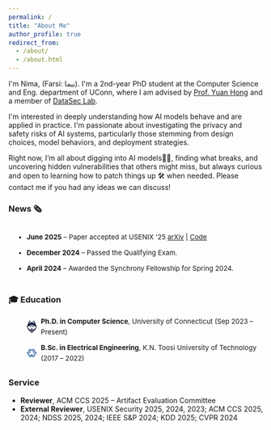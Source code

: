 ```yaml
---
permalink: /
title: "About Me"
author_profile: true
redirect_from: 
  - /about/
  - /about.html
---
```

I'm Nima, (Farsi: نیما). I'm a 2nd-year PhD student at the Computer Science and Eng. department of UConn, where I am advised by [Prof. Yuan Hong](https://yhongcs.github.io/) and a member of [DataSec Lab](https://yhongcs.github.io/people.html). 

I'm interested in deeply understanding how AI models behave and are applied in practice. I'm passionate about investigating the privacy and safety risks of AI systems, particularly those stemming from design choices, model behaviors, and deployment strategies. 

Right now, I’m all about digging into AI models🕵️‍♂️, finding what breaks, and uncovering hidden vulnerabilities that others might miss, but always curious and open to learning how to patch things up 🛠️ when needed. Please contact me if you had any ideas we can discuss! 


<style>
.news-box {
  max-height: 150px;
  overflow-y: auto;
  padding-left: 1em;
  margin-bottom: 2em;
  font-size: 0.95em;
  line-height: 1.6;
}
.news-box li {
  margin-bottom: 0.75em;
}
</style>

<h3>News 🗞️</h3>

<div class="news-box">
  <ul>
    <li><strong>June 2025</strong> – Paper accepted at USENIX '25 
      <a href="https://www.arxiv.org/abs/2506.13009" target="_blank">arXiv</a> | 
      <a href="https://github.com/datasec-lab/Ruli" target="_blank">Code</a>
    </li>
    <li><strong>December 2024</strong> – Passed the Qualifying Exam.</li>
    <li><strong>April 2024</strong> – Awarded the Synchrony Fellowship for Spring 2024.</li>
  </ul>
</div>

<style>
.edu-box {
  padding-left: 1em;
  margin-bottom: 2em;
  font-size: 0.95em;
  line-height: 1.6;
}

.edu-box li {
  margin-bottom: 0.75em;
  list-style-type: none;
  display: flex;
  align-items: center;
}

.edu-box img {
  width: 20px;
  height: auto;
  margin-right: 8px;
  flex-shrink: 0;
}
</style>

<h3>🎓 Education</h3>
<div class="edu-box">
  <ul>
    <li>
      <img src="/images/uconn.png" alt="UConn Logo">
      <div><strong>Ph.D. in Computer Science</strong>, University of Connecticut (Sep 2023 – Present)</div>
    </li>
    <li>
      <img src="/images/kntu.png" alt="KNTU Logo">
      <div><strong>B.Sc. in Electrical Engineering</strong>, K.N. Toosi University of Technology (2017 – 2022)</div>
    </li>
  </ul>
</div>


### Service

<ul>
  <li><strong>Reviewer</strong>, ACM CCS 2025 – Artifact Evaluation Committee</li>
  <li><strong>External Reviewer</strong>, USENIX Security 2025, 2024, 2023; ACM CCS 2025, 2024; NDSS 2025, 2024; IEEE S&P 2024; KDD 2025; CVPR 2024</li>
</ul>

